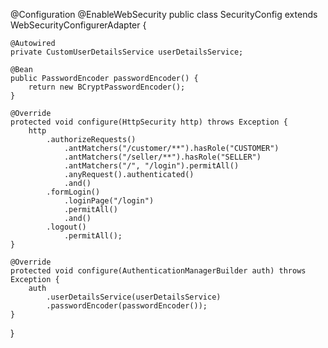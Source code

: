 @Configuration
@EnableWebSecurity
public class SecurityConfig extends WebSecurityConfigurerAdapter {

    @Autowired
    private CustomUserDetailsService userDetailsService;

    @Bean
    public PasswordEncoder passwordEncoder() {
        return new BCryptPasswordEncoder();
    }

    @Override
    protected void configure(HttpSecurity http) throws Exception {
        http
            .authorizeRequests()
                .antMatchers("/customer/**").hasRole("CUSTOMER")
                .antMatchers("/seller/**").hasRole("SELLER")
                .antMatchers("/", "/login").permitAll()
                .anyRequest().authenticated()
                .and()
            .formLogin()
                .loginPage("/login")
                .permitAll()
                .and()
            .logout()
                .permitAll();
    }

    @Override
    protected void configure(AuthenticationManagerBuilder auth) throws Exception {
        auth
            .userDetailsService(userDetailsService)
            .passwordEncoder(passwordEncoder());
    }
}
